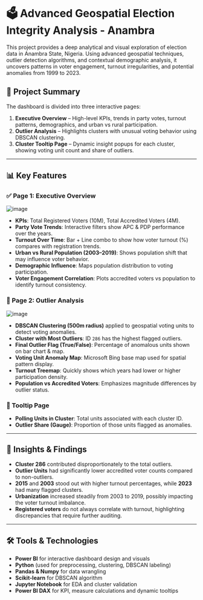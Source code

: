 # 🗳️ Advanced Geospatial Election Integrity Analysis - Anambra

This project provides a deep analytical and visual exploration of election data in Anambra State, Nigeria. Using advanced geospatial techniques, outlier detection algorithms, and contextual demographic analysis, it uncovers patterns in voter engagement, turnout irregularities, and potential anomalies from 1999 to 2023.

## 📌 Project Summary

The dashboard is divided into three interactive pages:

1. **Executive Overview** – High-level KPIs, trends in party votes, turnout patterns, demographics, and urban vs rural participation.
2. **Outlier Analysis** – Highlights clusters with unusual voting behavior using DBSCAN clustering.
3. **Cluster Tooltip Page** – Dynamic insight popups for each cluster, showing voting unit count and share of outliers.

---

## 📊 Key Features

### ✅ Page 1: Executive Overview
![image](https://github.com/user-attachments/assets/faa49b20-7ff3-432c-9f3d-0fd893844d70)

- **KPIs**: Total Registered Voters (10M), Total Accredited Voters (4M).
- **Party Vote Trends**: Interactive filters show APC & PDP performance over the years.
- **Turnout Over Time**: Bar + Line combo to show how voter turnout (%) compares with registration trends.
- **Urban vs Rural Population (2003–2019)**: Shows population shift that may influence voter behavior.
- **Demographic Influence**: Maps population distribution to voting participation.
- **Voter Engagement Correlation**: Plots accredited voters vs population to identify turnout consistency.

### 🧪 Page 2: Outlier Analysis
![image](https://github.com/user-attachments/assets/5d5cdb99-22dd-4bdd-8d0a-31f1b3d4c986)

- **DBSCAN Clustering (500m radius)** applied to geospatial voting units to detect voting anomalies.
- **Cluster with Most Outliers**: ID `286` has the highest flagged outliers.
- **Final Outlier Flag (True/False)**: Percentage of anomalous units shown on bar chart & map.
- **Voting Unit Anomaly Map**: Microsoft Bing base map used for spatial pattern display.
- **Turnout Treemap**: Quickly shows which years had lower or higher participation density.
- **Population vs Accredited Voters**: Emphasizes magnitude differences by outlier status.

### 🧩 Tooltip Page
- **Polling Units in Cluster**: Total units associated with each cluster ID.
- **Outlier Share (Gauge)**: Proportion of those units flagged as anomalies.

---

## 🧠 Insights & Findings

- **Cluster 286** contributed disproportionately to the total outliers.
- **Outlier Units** had significantly lower accredited voter counts compared to non-outliers.
- **2015** and **2003** stood out with higher turnout percentages, while **2023** had many flagged clusters.
- **Urbanization** increased steadily from 2003 to 2019, possibly impacting the voter turnout imbalance.
- **Registered voters** do not always correlate with turnout, highlighting discrepancies that require further auditing.

---

## 🛠️ Tools & Technologies

- **Power BI** for interactive dashboard design and visuals
- **Python** (used for preprocessing, clustering, DBSCAN labeling)
- **Pandas & Numpy** for data wrangling
- **Scikit-learn** for DBSCAN algorithm
- **Jupyter Notebook** for EDA and cluster validation
- **Power BI DAX** for KPI, measure calculations and dynamic tooltips

